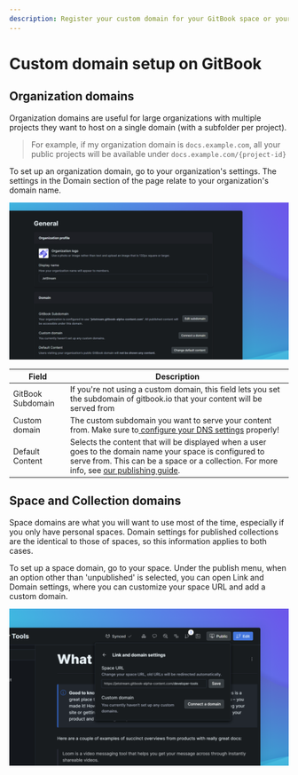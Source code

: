 ```yaml
---
description: Register your custom domain for your GitBook space or your whole organization.
---
```

# Custom domain setup on GitBook

## Organization domains

Organization domains are useful for large organizations with multiple projects they want to host on a single domain (with a subfolder per project).

> For example, if my organization domain is `docs.example.com`, all your public projects will be available under `docs.example.com/{project-id}`

To set up an organization domain, go to your organization's settings. The settings in the Domain section of the page relate to your organization's domain name.

![](<../../.gitbook/assets/General Settings.png>)

| Field             | Description                                                                                                                                                                                                                              |
| ----------------- | ---------------------------------------------------------------------------------------------------------------------------------------------------------------------------------------------------------------------------------------- |
| GitBook Subdomain | If you're not using a custom domain, this field lets you set the subdomain of gitbook.io that your content will be served from                                                                                                           |
| Custom domain     | The custom subdomain you want to serve your content from. Make sure to[ configure your DNS settings](dns-configuration.md) properly!                                                                                                     |
| Default Content   | Selects the content that will be displayed when a user goes to the domain name your space is configured to serve from. This can be a space or a collection. For more info, see [our publishing guide](../../spaces/space-visibility.md). |

## Space and Collection domains

Space domains are what you will want to use most of the time, especially if you only have personal spaces. Domain settings for published collections are the identical to those of spaces, so this information applies to both cases.

To set up a space domain, go to your space. Under the publish menu, when an option other than 'unpublished' is selected, you can open Link and Domain settings, where you can customize your space URL and add a custom domain.

![](<../../.gitbook/assets/Link Settings.png>)
